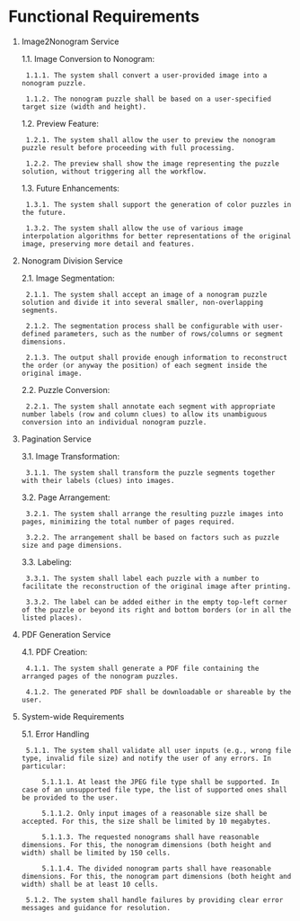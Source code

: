# Functional Requirements

1. Image2Nonogram Service

    1.1. Image Conversion to Nonogram:

        1.1.1. The system shall convert a user-provided image into a nonogram puzzle.

        1.1.2. The nonogram puzzle shall be based on a user-specified target size (width and height).

    1.2. Preview Feature:

        1.2.1. The system shall allow the user to preview the nonogram puzzle result before proceeding with full processing.

        1.2.2. The preview shall show the image representing the puzzle solution, without triggering all the workflow.

    1.3. Future Enhancements:

        1.3.1. The system shall support the generation of color puzzles in the future.

        1.3.2. The system shall allow the use of various image interpolation algorithms for better representations of the original image, preserving more detail and features.

2. Nonogram Division Service

    2.1. Image Segmentation:

        2.1.1. The system shall accept an image of a nonogram puzzle solution and divide it into several smaller, non-overlapping segments.

        2.1.2. The segmentation process shall be configurable with user-defined parameters, such as the number of rows/columns or segment dimensions.

        2.1.3. The output shall provide enough information to reconstruct the order (or anyway the position) of each segment inside the original image.

    2.2. Puzzle Conversion:

        2.2.1. The system shall annotate each segment with appropriate number labels (row and column clues) to allow its unambiguous conversion into an individual nonogram puzzle.

3. Pagination Service

    3.1. Image Transformation:

        3.1.1. The system shall transform the puzzle segments together with their labels (clues) into images.

    3.2. Page Arrangement:

        3.2.1. The system shall arrange the resulting puzzle images into pages, minimizing the total number of pages required.

        3.2.2. The arrangement shall be based on factors such as puzzle size and page dimensions.

    3.3. Labeling:

        3.3.1. The system shall label each puzzle with a number to facilitate the reconstruction of the original image after printing.

        3.3.2. The label can be added either in the empty top-left corner of the puzzle or beyond its right and bottom borders (or in all the listed places).

4. PDF Generation Service

    4.1. PDF Creation:

        4.1.1. The system shall generate a PDF file containing the arranged pages of the nonogram puzzles.

        4.1.2. The generated PDF shall be downloadable or shareable by the user.

5. System-wide Requirements

    5.1. Error Handling

        5.1.1. The system shall validate all user inputs (e.g., wrong file type, invalid file size) and notify the user of any errors. In particular:

            5.1.1.1. At least the JPEG file type shall be supported. In case of an unsupported file type, the list of supported ones shall be provided to the user.

            5.1.1.2. Only input images of a reasonable size shall be accepted. For this, the size shall be limited by 10 megabytes.

            5.1.1.3. The requested nonograms shall have reasonable dimensions. For this, the nonogram dimensions (both height and width) shall be limited by 150 cells.

            5.1.1.4. The divided nonogram parts shall have reasonable dimensions. For this, the nonogram part dimensions (both height and width) shall be at least 10 cells.

        5.1.2. The system shall handle failures by providing clear error messages and guidance for resolution.
